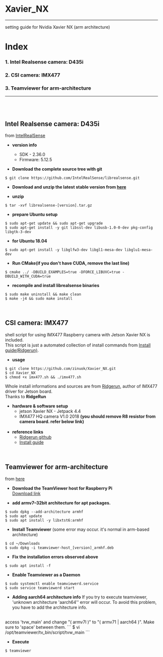 # Xavier_NX
***
setting guide for Nvidia Xavier NX (arm architecture)
# Index
### 1. Intel Realsense camera: D435i
### 2. CSI camera: IMX477
### 3. Teamviewer for arm-architecture
***
<br><br>

## Intel Realsense camera: D435i
from [IntelRealSense](https://github.com/IntelRealSense/librealsense/blob/master/doc/installation.md)
+ **version info**
    + SDK - 2.36.0
    + Firmware: 5.12.5


+ **Download the complete source tree with git**
```
$ git clone https://github.com/IntelRealSense/librealsense.git
```

+ **Download and unzip the latest stable version from [here](https://github.com/IntelRealSense/librealsense/releases)**

+ **unzip**
```
$ tar -xvf librealsense-[version].tar.gz
```
+ **prepare Ubuntu setup**
```
$ sudo apt-get update && sudo apt-get upgrade
$ sudo apt-get install -y git libssl-dev libusb-1.0-0-dev pkg-config libgtk-3-dev
```

+ **for Ubuntu 18.04**
```
$ sudo apt-get install -y libglfw3-dev libgl1-mesa-dev libglu1-mesa-dev
```

+ **Run CMake(if you don't have CUDA, remove the last line)**
```
$ cmake ../ -DBUILD_EXAMPLES=true -DFORCE_LIBUVC=true -DBUILD_WITH_CUDA=true
```
+ **recompile and install librealsense binaries**
```
$ sudo make uninstall && make clean
$ make -j4 && sudo make install
```
<br>

## CSI camera: IMX477
shell script for using IMX477 Raspberry camera with Jetson Xavier NX is included.<br>
This script is just a automated collection of install commands from [Install guide(Ridgerun)](https://developer.ridgerun.com/wiki/index.php?title=Raspberry_Pi_HQ_camera_IMX477_Linux_driver_for_Jetson#Compatibility_with_NVIDIA.C2.AEJetson.E2.84.A2_Platforms).<br>
+ **usage**
```
$ git clone https://github.com/zinuok/Xavier_NX.git
$ cd Xavier_NX
$ chmod +x imx477.sh && ./imx477.sh
```

Whole install informations and sources are from [Ridgerun](https://github.com/RidgeRun/NVIDIA-Jetson-IMX477-RPIV3), author of IMX477 driver for Jetson board.<br> 
Thanks to **RidgeRun**
<br>
+ **hardware & software setup**
    + jetson Xavier NX - Jetpack 4.4
    + IMX477 HQ camera V1.0 2018 **(you should remove R8 resistor from camera board. refer below link)**
    <br>
+ **reference links**
    + [Ridgerun github](https://github.com/RidgeRun/NVIDIA-Jetson-IMX477-RPIV3)
    + [Install guide](https://developer.ridgerun.com/wiki/index.php?title=Raspberry_Pi_HQ_camera_IMX477_Linux_driver_for_Jetson#Compatibility_with_NVIDIA.C2.AEJetson.E2.84.A2_Platforms)
<br>

## Teamviewer for arm-architecture
from [here](https://medium.com/@hmurari/how-to-install-teamviewer-on-a-jetson-nano-38080f87f039)
+ **Download the TeamViewer host for Raspberry Pi**<br>
[Download link](https://www.teamviewer.com/en-us/download/raspberry-pi/)

+ **add armv7–32bit architecture for apt packages.**
```
$ sudo dpkg --add-architecture armhf
$ sudo apt update
$ sudo apt install -y libxtst6:armhf
```

+ **Install Teamviewer** (some error may occur. it's normal in arm-based architecture)
```
$ cd ~/Downloads
$ sudo dpkg -i teamviewer-host_[version]_armhf.deb
```

+ **Fix the installation errors observed above**
```
$ sudo apt install -f
```

+ **Enable Teamviewer as a Daemon**
```
$ sudo systemctl enable teamviewerd.service
$ sudo service teamviewerd start
```

+ **Adding aarch64 architecture info**
If you try to execute teamviewer, 'unknown architecture 'aarch64'' error will occur.
To avoid this problem, you have to add the architecture info.
<br>
access 'tvw_main' and change "( armv7l )" to "( armv71 | aarch64 )". Make sure to 'space' between them.
```
$ vi /opt/teamviewer/tv_bin/script/tvw_main 
```



+ **Execute**
```
$ teamviewer
```

